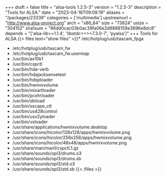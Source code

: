 +++
draft = false
title = "alsa-tools 1.2.5-3"
version = "1.2.5-3"
description = "Tools for ALSA."
date = "2023-04-18T09:09:19"
aliases = "/packages/23339"
categories = ['multimedia']
upstreamurl = "http://www.alsa-project.org"
arch = "x86_64"
size = "73824"
usize = "304152"
sha1sum = "96dd0cac03b0ac39fa06e2d9888159e3696e8dc8"
depends = "['alsa-lib>=1.1.4', 'libstdc++>=7.3.0-7', 'pyalsa']"
+++
Tools for ALSA.{{< files text="show files" >}}* /etc/hotplug/usb/tascam_fpga
* /etc/hotplug/usb/tascam_fw
* /etc/hotplug/usb/tascam_fw.usermap
* /usr/bin/as10k1
* /usr/bin/cspctl
* /usr/bin/hda-verb
* /usr/bin/hdajacksensetest
* /usr/bin/hdsploader
* /usr/bin/hwmixvolume
* /usr/bin/mixartloader
* /usr/bin/pcxhrloader
* /usr/bin/sbiload
* /usr/bin/sscape_ctl
* /usr/bin/us428control
* /usr/bin/usx2yloader
* /usr/bin/vxloader
* /usr/share/applications/hwmixvolume.desktop
* /usr/share/icons/hicolor/128x128/apps/hwmixvolume.png
* /usr/share/icons/hicolor/256x256/apps/hwmixvolume.png
* /usr/share/icons/hicolor/48x48/apps/hwmixvolume.png
* /usr/share/man/man1/cspctl.1.gz
* /usr/share/sounds/opl3/drums.o3
* /usr/share/sounds/opl3/drums.sb
* /usr/share/sounds/opl3/std.o3
* /usr/share/sounds/opl3/std.sb
{{< /files >}}